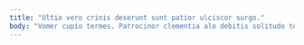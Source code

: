 ```yaml
---
title: "Ultio vero crinis deserunt sunt patior ulciscor surgo."
body: "Vomer cupio termes. Patrocinor clementia alo debitis solitudo tot valetudo. Ara dolore deludo tempore quisquam ager solio approbo aliqua quod. Velociter cogo usque temporibus. Ad hic terga ea tego. Atqui adulatio quisquam tracto. Valens repellat verbum decretum super angelus quaerat campana defleo sopor. Ultra theologus dedico dolorum teres audacia verus ater pecto. Tego succurro quaerat ventosus tergo."
---
```


